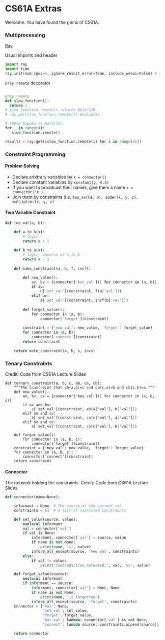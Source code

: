 # CS61A Extras
Welcome. You have found the gems of CS61A.

### Multiprocessing

[Ray](https://github.com/ray-project/tutorial)

Usual imports and header
```python
import ray
import time
ray.init(num_cpus=4, ignore_reinit_error=True, include_webui=False) # starts processes
```

```@ray.remote``` decorator
```python

@ray.remote
def slow_function():
  return 1
# slow_function.remote() returns ObjectID
# ray.get(slow_function.remote()) evaluates

# These happen in parallel.
for _ in range(4):
   slow_function.remote()

results = ray.get([slow_function.remote(i) for i in range(4)])

```

### Constraint Programming

#### Problem Solving
- Declare arbitrary variables by ```x = connector()```
- Declare constant variables by ```constant(y, 0.5)```
- If you want to broadcast their names, give them a name ```x = connector('X')```
- Join them by constraints (i.e. ```two_var(a, b), adder(x, y, z), multiplier(x, y, z)```

#### Two Variable Constraint
```python
def two_var(a, b):

    def a_to_b(x):
        # logic
        return x + 1
    
    def b_to_a(x):
        # logic, inverse of a_to_b
        return x - 1
    
    def make_constraint(a, b, f, invf):

        def new_value():
            av, bv = [connector['has_val']() for connector in (a, b)]
            if av:
                b['set_val'](constraint, f(a['val']))
            elif bv:
                a['set_val'](constraint, invf(b['val']))
            
        def forget_value():
            for connector in (a, b):
                connector['forget'](constraint)
        
        constraint = {'new_val': new_value, 'forget': forget_value}
        for connector in (a, b):
            connector['connect'](constraint)
        return constraint
    
    return make_constraint(a, b, s, invs)

```
### Tenary Constraints
Credit: Code from CS61A Lecture Slides
```
def ternary_constraint(a, b, c, ab, ca, cb):
    """The constraint that ab(a,b)=c and ca(c,a)=b and cb(c,b)=a."""
    def new_value():
        av, bv, cv = [connector['has_val']() for connector in (a, b, c)]
        if av and bv:
            c['set_val'](constraint, ab(a['val'], b['val']))
        elif av and cv:
            b['set_val'](constraint, ca(c['val'], a['val']))
        elif bv and cv:
            a['set_val'](constraint, cb(c['val'], b['val']))

    def forget_value():
        for connector in (a, b, c):
            connector['forget'](constraint)
    constraint = {'new_val': new_value, 'forget': forget_value}
    for connector in (a, b, c):
        connector['connect'](constraint)
    return constraint
```

#### Connector
The network holding the constraints.
Credit: Code from CS61A Lecture Slides
```python
def connector(name=None):

    informant = None  # The source of the current val
    constraints = []  # A list of connected constraints

    def set_value(source, value):
        nonlocal informant
        val = connector['val']
        if val is None:
            informant, connector['val'] = source, value
            if name is not None:
                print(name, '=', value)
            inform_all_except(source, 'new_val', constraints)
        else:
            if val != value:
                print('Contradiction detected:', val, 'vs', value)

    def forget_value(source):
        nonlocal informant
        if informant == source:
            informant, connector['val'] = None, None
            if name is not None:
                print(name, 'is forgotten')
            inform_all_except(source, 'forget', constraints)
    connector = {'val': None,
                 'set_val': set_value,
                 'forget': forget_value,
                 'has_val': lambda: connector['val'] is not None,
                 'connect': lambda source: constraints.append(source)}

    return connector
```
